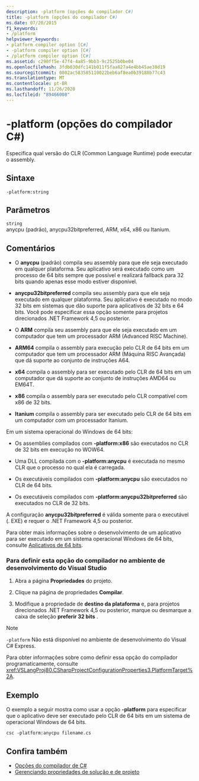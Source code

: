 ```yaml
---
description: -platform (opções do compilador C#)
title: -platform (opções do compilador C#)
ms.date: 07/20/2015
f1_keywords:
- /platform
helpviewer_keywords:
- platform compiler option [C#]
- -platform compiler option [C#]
- /platform compiler option [C#]
ms.assetid: c290ff5e-47f4-4a85-9bb3-9c2525b0be04
ms.openlocfilehash: 3fdb030dfc141b011f5faa827a4e4bb45ae38d19
ms.sourcegitcommit: 0802ac583585110022beb6af8ea0b39188b77c43
ms.translationtype: MT
ms.contentlocale: pt-BR
ms.lasthandoff: 11/26/2020
ms.locfileid: "89466008"
---
```

# <a name="-platform-c-compiler-options"></a>-platform (opções do compilador C#)

Especifica qual versão do CLR (Common Language Runtime) pode executar o assembly.

## <a name="syntax"></a>Sintaxe

```console
-platform:string
```

## <a name="parameters"></a>Parâmetros

`string` \
anycpu (padrão), anycpu32bitpreferred, ARM, x64, x86 ou Itanium.

## <a name="remarks"></a>Comentários

- O **anycpu** (padrão) compila seu assembly para que ele seja executado em qualquer plataforma. Seu aplicativo será executado como um processo de 64 bits sempre que possível e realizará fallback para 32 bits quando apenas esse modo estiver disponível.

- **anycpu32bitpreferred** compila seu assembly para que ele seja executado em qualquer plataforma. Seu aplicativo é executado no modo 32 bits em sistemas que dão suporte para aplicativos de 32 bits e 64 bits. Você pode especificar essa opção somente para projetos direcionados .NET Framework 4,5 ou posterior.

- O **ARM** compila seu assembly para que ele seja executado em um computador que tem um processador ARM (Advanced RISC Machine).

- **ARM64** compila o assembly para execução pelo CLR de 64 bits em um computador que tem um processador ARM (Máquina RISC Avançada) que dá suporte ao conjunto de instruções A64.

- **x64** compila o assembly para ser executado pelo CLR de 64 bits em um computador que dá suporte ao conjunto de instruções AMD64 ou EM64T.

- **x86** compila o assembly para ser executado pelo CLR compatível com x86 de 32 bits.

- **Itanium** compila o assembly para ser executado pelo CLR de 64 bits em um computador com um processador Itanium.

Em um sistema operacional do Windows de 64 bits:

- Os assemblies compilados com **-platform:x86** são executados no CLR de 32 bits em execução no WOW64.

- Uma DLL compilada com o **-platform:anycpu** é executada no mesmo CLR que o processo no qual ela é carregada.

- Os executáveis compilados com **-platform:anycpu** são executados no CLR de 64 bits.

- Os executáveis compilados com **-platform:anycpu32bitpreferred** são executados no CLR de 32 bits.

A configuração **anycpu32bitpreferred** é válida somente para o executável (. EXE) e requer o .NET Framework 4,5 ou posterior.

Para obter mais informações sobre o desenvolvimento de um aplicativo para ser executado em um sistema operacional Windows de 64 bits, consulte [Aplicativos de 64 bits](../../../framework/64-bit-apps.md).

### <a name="to-set-this-compiler-option-in-the-visual-studio-development-environment"></a>Para definir esta opção do compilador no ambiente de desenvolvimento do Visual Studio

1. Abra a página **Propriedades** do projeto.

2. Clique na página de propriedades **Compilar**.

3. Modifique a propriedade de **destino da plataforma** e, para projetos direcionados .NET Framework 4,5 ou posterior, marque ou desmarque a caixa de seleção **preferir 32 bits** .

> [!NOTE]
> `-platform` Não está disponível no ambiente de desenvolvimento do Visual C# Express.

Para obter informações sobre como definir essa opção do compilador programaticamente, consulte <xref:VSLangProj80.CSharpProjectConfigurationProperties3.PlatformTarget%2A>.

## <a name="example"></a>Exemplo

O exemplo a seguir mostra como usar a opção **-platform** para especificar que o aplicativo deve ser executado pelo CLR de 64 bits em um sistema de operacional Windows de 64 bits.

```console
csc -platform:anycpu filename.cs
```

## <a name="see-also"></a>Confira também

- [Opções do compilador de C#](index.md)
- [Gerenciando propriedades de solução e de projeto](/visualstudio/ide/managing-project-and-solution-properties)
